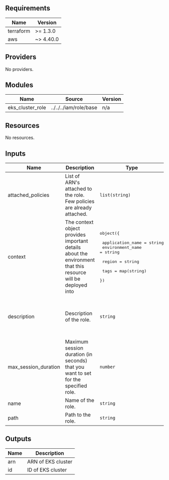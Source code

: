 [comment]: # (BEGIN_TF_DOCS)

## Requirements

| Name | Version |
|------|---------|
| terraform | >= 1.3.0 |
| aws | ~> 4.40.0 |

## Providers

No providers.

## Modules

| Name | Source | Version |
|------|--------|---------|
| eks\_cluster\_role | ../../../iam/role/base | n/a |

## Resources

No resources.

## Inputs

| Name | Description | Type | Default | Required |
|------|-------------|------|---------|:--------:|
| attached\_policies | List of ARN's attached to the role. Few policies are already attached. | `list(string)` | `[]` | no |
| context | The context object provides important details about the environment that this resource will be deployed into | <pre>object({<br><br>    application_name = string<br>    environment_name = string<br><br>    region = string<br><br>    tags = map(string)<br>  })</pre> | n/a | yes |
| description | Description of the role. | `string` | `"EKS Cluster policy and VPC Resource controller roles are attached."` | no |
| max\_session\_duration | Maximum session duration (in seconds) that you want to set for the specified role. | `number` | `3600` | no |
| name | Name of the role. | `string` | n/a | yes |
| path | Path to the role. | `string` | `"/"` | no |

## Outputs

| Name | Description |
|------|-------------|
| arn | ARN of EKS cluster |
| id | ID of EKS cluster |

[comment]: # (END_TF_DOCS)